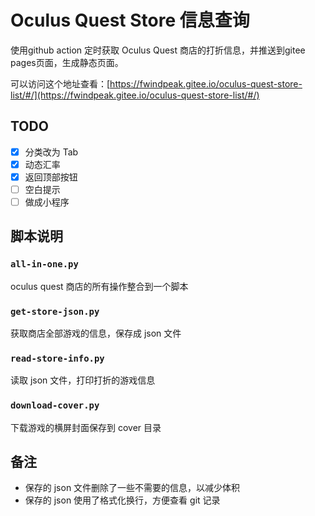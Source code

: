 # Oculus Quest Store 信息查询

使用github action 定时获取 Oculus Quest 商店的打折信息，并推送到gitee pages页面，生成静态页面。

可以访问这个地址查看：[https://fwindpeak.gitee.io/oculus-quest-store-list/#/](https://fwindpeak.gitee.io/oculus-quest-store-list/#/)

## TODO

- [x] 分类改为 Tab
- [x] 动态汇率
- [x] 返回顶部按钮
- [ ] 空白提示
- [ ] 做成小程序

## 脚本说明

### `all-in-one.py`

oculus quest 商店的所有操作整合到一个脚本

### `get-store-json.py`

获取商店全部游戏的信息，保存成 json 文件

### `read-store-info.py`

读取 json 文件，打印打折的游戏信息

### `download-cover.py`

下载游戏的横屏封面保存到 cover 目录

## 备注

- 保存的 json 文件删除了一些不需要的信息，以减少体积
- 保存的 json 使用了格式化换行，方便查看 git 记录
